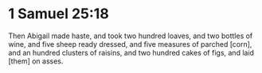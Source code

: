 # 1 Samuel 25:18

Then Abigail made haste, and took two hundred loaves, and two bottles of wine, and five sheep ready dressed, and five measures of parched [corn], and an hundred clusters of raisins, and two hundred cakes of figs, and laid [them] on asses.